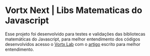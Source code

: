# Vortx Next | Libs Matematicas do Javascript

Esse projeto foi desenvolvido para testes e validações das bibliotecas matemáticas do Javascript, para melhor entendimento dos códigos desenvolvidos acesso o [Vortx Lab](https://lab.vortx.com.br/) com o [artigo](https://lab.vortx.com.br/p/7335af7b-f3d6-48a7-a6a5-e04f5dcb1c9f/) escrito para melhor entendimento.
 

